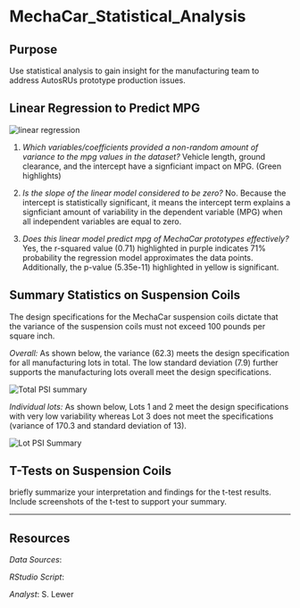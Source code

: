 # MechaCar_Statistical_Analysis

## Purpose
Use statistical analysis to gain insight for the manufacturing team to address AutosRUs prototype production issues.

## Linear Regression to Predict MPG
![linear regression](https://user-images.githubusercontent.com/90986041/147829110-e48d3283-5b9f-4d6b-8e0e-a5426c1d25da.png)

1. _Which variables/coefficients provided a non-random amount of variance to the mpg values in the dataset?_ Vehicle length, ground clearance, and the intercept have a signficiant impact on MPG. (Green highlights)

2. _Is the slope of the linear model considered to be zero?_ No. Because the intercept is statistically significant, it means the intercept term explains a signficiant amount of variability in the dependent variable (MPG) when all independent variables are equal to zero.

3. _Does this linear model predict mpg of MechaCar prototypes effectively?_ Yes, the r-squared value (0.71) highlighted in purple indicates 71% probability the regression model approximates the data points. Additionally, the p-value (5.35e-11) highlighted in yellow is significant.

## Summary Statistics on Suspension Coils

The design specifications for the MechaCar suspension coils dictate that the variance of the suspension coils must not exceed 100 pounds per square inch. 

_Overall:_  As shown below, the variance (62.3) meets the design specification for all manufacturing lots in total. The low standard deviation (7.9) further supports the manufacturing lots overall meet the design specifications.

![Total PSI summary](https://user-images.githubusercontent.com/90986041/147831873-7a9e2bef-d7fd-4c19-8821-ccb4f8577f97.png)

_Individual lots:_  As shown below, Lots 1 and 2 meet the design specifications with very low variability whereas Lot 3 does not meet the specifications (variance of 170.3 and standard deviation of 13).

![Lot PSI Summary](https://user-images.githubusercontent.com/90986041/147831966-10fc9ec8-92ea-4d39-8d1e-69fa25a742b7.png)

## T-Tests on Suspension Coils
briefly summarize your interpretation and findings for the t-test results. Include screenshots of the t-test to support your summary.


___
## Resources
_Data Sources_:

_RStudio Script_: 

_Analyst_: S. Lewer
